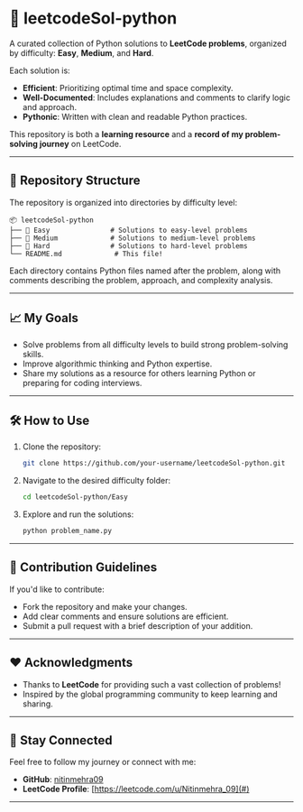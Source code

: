 # 🐍 leetcodeSol-python  
A curated collection of Python solutions to **LeetCode problems**, organized by difficulty: **Easy**, **Medium**, and **Hard**.  

Each solution is:
- **Efficient**: Prioritizing optimal time and space complexity.
- **Well-Documented**: Includes explanations and comments to clarify logic and approach.
- **Pythonic**: Written with clean and readable Python practices.  

This repository is both a **learning resource** and a **record of my problem-solving journey** on LeetCode.  

---

## 📂 Repository Structure  
The repository is organized into directories by difficulty level:  

```
📦 leetcodeSol-python  
├── 📁 Easy               # Solutions to easy-level problems  
├── 📁 Medium             # Solutions to medium-level problems  
├── 📁 Hard               # Solutions to hard-level problems  
└── README.md             # This file!  
```  

Each directory contains Python files named after the problem, along with comments describing the problem, approach, and complexity analysis.

---

## 📈 My Goals  
- Solve problems from all difficulty levels to build strong problem-solving skills.  
- Improve algorithmic thinking and Python expertise.  
- Share my solutions as a resource for others learning Python or preparing for coding interviews.  

---

## 🛠️ How to Use  
1. Clone the repository:  
   ```bash  
   git clone https://github.com/your-username/leetcodeSol-python.git  
   ```  
2. Navigate to the desired difficulty folder:  
   ```bash  
   cd leetcodeSol-python/Easy  
   ```  
3. Explore and run the solutions:  
   ```bash  
   python problem_name.py  
   ```  

---

## 📝 Contribution Guidelines  
If you'd like to contribute:  
- Fork the repository and make your changes.  
- Add clear comments and ensure solutions are efficient.  
- Submit a pull request with a brief description of your addition.  

---

## ❤️ Acknowledgments  
- Thanks to **LeetCode** for providing such a vast collection of problems!  
- Inspired by the global programming community to keep learning and sharing.  

---

## 🚀 Stay Connected  
Feel free to follow my journey or connect with me:  
- **GitHub**: [nitinmehra09](https://github.com/nitinmehra09)  
- **LeetCode Profile**: [https://leetcode.com/u/Nitinmehra_09](#)  

---
